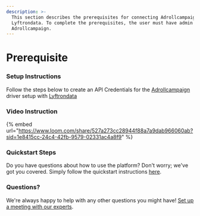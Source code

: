 ```yaml
---
description: >-
  This section describes the prerequisites for connecting Adrollcampaign to
  Lyftrondata. To complete the prerequisites, the user must have admin access to
  Adrollcampaign.
---
```


# Prerequisite

### Setup Instructions

Follow the steps below to create an API Credentials for the [Adrollcampaign](https://www.lyftrondata.com/integration/marketing-analytics/adroll/) driver setup with [Lyftrondata](https://www.lyftrondata.com)

### Video Instruction

{% embed url="https://www.loom.com/share/527a273cc28944f88a7a9dab966060ab?sid=1e8415cc-24c4-42fb-9579-02331ac4a8f9" %}

### Quickstart Steps

Do you have questions about how to use the platform? Don't worry; we've got you covered. Simply follow the quickstart instructions [here](./).

### Questions? <a href="#questions" id="questions"></a>

We're always happy to help with any other questions you might have! [Set up a meeting with our experts](https://www.lyftrondata.com/book-a-meeting/).
